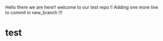 Hello there we are here!!
welcome to our test repo !!
Adding one more line to commit in new_branch !!!
# test
